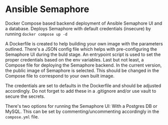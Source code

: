 # Ansible Semaphore
Docker Compose based backend deployment of Ansible Semaphore UI and a database. Deploys Semaphore with default credentials (insecure) by running `docker compose up -d`

A Dockerfile is created to help building your own image with the parameters outlined. There's a JSON config file which helps with pre-configuring the Semaphore UI during the buld stage. An entrypoint script is used to set the proper credentials based on the env variables. Last but not least, a Compose file for deploying the Semaphore backend. In the current version, the public image of Semaphore is selected. This should be changed in the Compose file to correspond to your own built image.

The credentials are set to defaults in the Dockerfile and should be adjusted accordingly. Do not forget to add these in a .gitignore and/or use vault to secure the secrets.

There's two options for running the Semaphore UI: With a Postgres DB or MySQL. This can be set by commenting/uncommenting accordingly in the ``compose.yml`` file.
